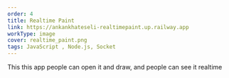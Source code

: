 ```yaml
---
order: 4
title: Realtime Paint
link: https://ankankhateseli-realtimepaint.up.railway.app
workType: image
cover: realtime_paint.png
tags: JavaScript , Node.js, Socket
---
```


This this app people can open it and draw, and people can see it realtime

